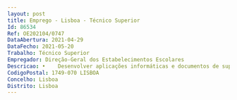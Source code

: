 ```yaml
--- 
layout: post
title: Emprego - Lisboa - Técnico Superior
Id: 86534
Ref: OE202104/0747
DataAbertura: 2021-04-29
DataFecho: 2021-05-20
Trabalho: Técnico Superior
Empregador: Direção-Geral dos Estabelecimentos Escolares
Descricao: •	Desenvolver aplicações informáticas e documentos de suporte às várias equipas das Direções de Serviço (DSR) •	Consolidar o sistema de informação que dá suporte ao fluxo de informação transacional entre as DSRs e as escolas, autarquias e outros parceiros •	Elaborar aplicativos de âmbito nacional e regional •	Apoiar dar formação aos utilizadores nas diversas plataformas informáticas •	Assegurar a gestão e manutenção de plataformas informáticas (internas e externas) •	Gerir o parque informático, respetiva manutenção e otimização (Hardware e Software).
CodigoPostal: 1749-070 LISBOA
Concelho: Lisboa
Distrito: Lisboa
--- 
```

